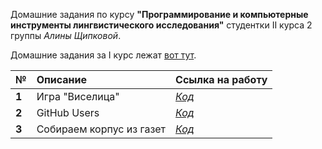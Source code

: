  Домашние задания по курсу **"Программирование и компьютерные инструменты лингвистического исследования"** студентки II курса 2 группы *Алины Щипковой*. 
 
 Домашние задания за I курс лежат [вот тут](https://github.com/schipkovalina/Programming).

**№**|**Описание**|**Ссылка на работу**
---|:---|:---
**1**|Игра "Виселица"|[*Код*](https://github.com/schipkovalina/Programming-2/tree/master/HW1)
**2**|GitHub Users|[*Код*](https://github.com/schipkovalina/Programming-2/tree/master/HW2)
**3**|Собираем корпус из газет|[*Код*](https://github.com/schipkovalina/Programming-2/tree/master/PROJECT1)
